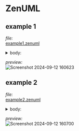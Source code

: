 # ZenUML

## example 1
*file:*  
[example1.zenuml](example1.zenuml)

<details>
<summary>body:</summary>

```
title Online shopping
@Actor Customer
Customer->Website.browse() {
    BackEnd.loadProducts
}
Customer->Website.addToCart(p1, p2) {
    BackEnd.updateCart
}
Customer->Website.submitOrder(p1, p2) {
    BackEnd.createOrder
}

Customer->Website.checkout(paymentInfo) {
    BackEnd.checkout(paymentInfo) {
        result = PaymentGatewat.processPaymentInfo()
        updateOrder(result)
        if (result == success) {
            DeliverySystem.register()

            DeliverySystem->Customer: Deliver the order
        } else {
            return rejected
            @return Website->Customer: rejected
        }
    }
}
```
</details>

*preview:*  
![Screenshot 2024-09-12 160623](https://github.com/user-attachments/assets/50bb67c8-031d-423b-a908-ea316d0a15dd)

## example 2
*file:*  
[example2.zenuml](example2.zenuml)

<details>
<summary>body:</summary>

```
title Order Service
@Actor Client #FFEBE6
@Boundary OrderController #0747A6
@EC2 <<BFF>> OrderService #E3FCEF
group BusinessService {
    @Lambda PurchaseService
    @AzureFunction InvoiceService
}

@Starter(Client)
// POST /orders
OrderController.post(payload) {
    OrderService.create(payload) {
        order = new Order(payload)
        if(order != null) {
            par {
                PurchaseService.create(order)
                InvoiceService.createInvoice(order)
            }
        }
    }
}
```
</details>

*preview:*  
![Screenshot 2024-09-12 160700](https://github.com/user-attachments/assets/daa4269b-a8fb-46ae-b341-8a6a7c901aae)
